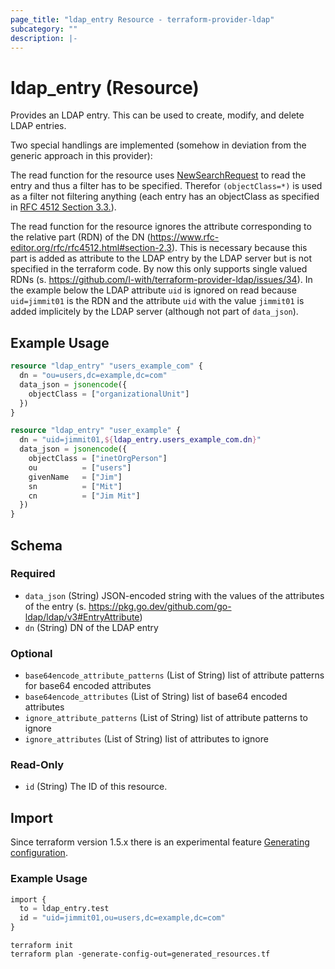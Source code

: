 ```yaml
---
page_title: "ldap_entry Resource - terraform-provider-ldap"
subcategory: ""
description: |-
---
```


# ldap_entry (Resource)

Provides an LDAP entry. This can be used to create, modify, and delete LDAP entries.

Two special handlings are implemented (somehow in deviation from the generic approach in this provider):

The read function for the resource uses
[NewSearchRequest](https://pkg.go.dev/github.com/go-ldap/ldap/v3@v3.4.5#NewSearchRequest) to read the entry 
and thus a filter has to be specified.
Therefor `(objectClass=*)` is used as a filter not filtering anything 
(each entry has an objectClass as specified in [RFC 4512 Section 3.3.](https://www.rfc-editor.org/rfc/rfc4512.html#section-3.3)).

The read function for the resource ignores the attribute corresponding to the relative part (RDN) of the DN (https://www.rfc-editor.org/rfc/rfc4512.html#section-2.3).
This is necessary because this part is added as attribute to the LDAP entry by the LDAP server but is not specified in the terraform code.
By now this only supports single valued RDNs (s. https://github.com/l-with/terraform-provider-ldap/issues/34). 
In the example below the LDAP attribute `uid` is ignored on read because `uid=jimmit01` is the RDN 
and the attribute `uid` with the value `jimmit01` is added implicitely by the LDAP server (although not part of `data_json`).

## Example Usage
```terraform
resource "ldap_entry" "users_example_com" {
  dn = "ou=users,dc=example,dc=com"
  data_json = jsonencode({
    objectClass = ["organizationalUnit"]
  })
}

resource "ldap_entry" "user_example" {
  dn = "uid=jimmit01,${ldap_entry.users_example_com.dn}"
  data_json = jsonencode({
    objectClass = ["inetOrgPerson"]
    ou          = ["users"]
    givenName   = ["Jim"]
    sn          = ["Mit"]
    cn          = ["Jim Mit"]
  })
}
```

<!-- schema generated by tfplugindocs -->
## Schema

### Required

- `data_json` (String) JSON-encoded string with the values of the attributes of the entry (s. https://pkg.go.dev/github.com/go-ldap/ldap/v3#EntryAttribute)
- `dn` (String) DN of the LDAP entry

### Optional

- `base64encode_attribute_patterns` (List of String) list of attribute patterns for base64 encoded attributes
- `base64encode_attributes` (List of String) list of base64 encoded attributes
- `ignore_attribute_patterns` (List of String) list of attribute patterns to ignore
- `ignore_attributes` (List of String) list of attributes to ignore

### Read-Only

- `id` (String) The ID of this resource.

## Import

Since terraform version 1.5.x there is an experimental feature 
[Generating configuration](https://developer.hashicorp.com/terraform/language/import/generating-configuration).

### Example Usage

```terraform
import {
  to = ldap_entry.test
  id = "uid=jimmit01,ou=users,dc=example,dc=com"
}
```

```shell
terraform init
terraform plan -generate-config-out=generated_resources.tf
```
